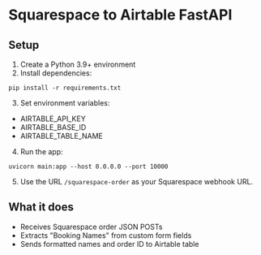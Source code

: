 
# Squarespace to Airtable FastAPI

## Setup

1. Create a Python 3.9+ environment
2. Install dependencies:
```
pip install -r requirements.txt
```
3. Set environment variables:
- AIRTABLE_API_KEY
- AIRTABLE_BASE_ID
- AIRTABLE_TABLE_NAME

4. Run the app:
```
uvicorn main:app --host 0.0.0.0 --port 10000
```

5. Use the URL `/squarespace-order` as your Squarespace webhook URL.

## What it does

- Receives Squarespace order JSON POSTs
- Extracts "Booking Names" from custom form fields
- Sends formatted names and order ID to Airtable table
